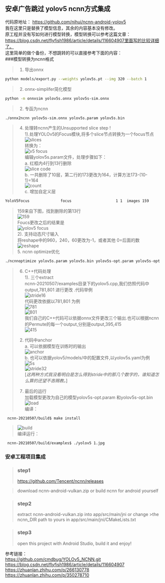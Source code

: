 安卓广告跳过 yolov5 ncnn方式集成 
----
代码原地址： https://github.com/nihui/ncnn-android-yolov5  
我在这里只是替换了模型信息，其余的内容基本没有修改。  
原工程并没有写如何进行模型转换，模型转换可以参考这篇文章：https://blog.csdn.net/flyfish1986/article/details/116604907里面写的比较详细了。   
这里简单的做个备份，不想跳转的可以直接参考下面的内容：  
###模型转换为ncnn格式  
>1. 导出onnx  
```bash
python models/export.py --weights yolov5s.pt --img 320 --batch 1
```
>2. onnx-simplifer简化模型
```bash
python -m onnxsim yolov5s.onnx yolov5s-sim.onnx
``` 
>2. 专函为ncnn
```bash
./onnx2ncnn yolov5s-sim.onnx yolov5s.param yolov5s.bin
```
>4. 处理转ncnn产生的Unsupported slice step !  
> 1).处理YOLOv5的Focus模块,将多个slice节点转换为一个focus节点  
> ![slices](images/focus.png)  
> 转换为：  
> ![v5 focus](images/v5_focus.png)  
> 编辑yolov5s.param文件，处理步骤如下：  
> a.  红框内4行到13行删除  
> ![slice code](images/slices_code.png)  
> b.  一共删除了10层，第二行的173更改为164，计算方法173-(10-1)=164  
> ![count](images/count.png)   
> c. 增加自定义层  
```bash
YoloV5Focus              focus                    1 1  images 159
```  
> 159来自下图，找到删除的第13行  
> ![159](images/159.png)  
> Foucs更改之后的结果是  
> ![yolov5 focus](images/yolov5_focus.png)  
> 2). 支持动态尺寸输入  
> 将reshape中的960，240，60更改为-1，或者其他 0=后面的数  
> ![reshape](images/reshape.png)  
> 5. ncnn optimize优化  
```bash
./ncnnoptimize yolov5s.param yolov5s.bin yolov5s-opt.param yolov5s-opt.bin 1
```
>6. C++代码处理  
>1). 三个extract  
>ncnn-20210507/examples目录下的yolov5.cpp,我们仿照代码中output,781,801 进行更改 .代码举例  
>![stride16](images/stride16.png)  
>代码更改依据以781,801 为例  
>![781](images/781.png)  
>![801](images/801.png)  
>我们自己的C++代码可以依据onnx文件更改三个输出.也可以根据ncnn的Permute的每一个output,分别是output,395,415  
>![415](images/415.png)  
>2) 代码中anchor  
>a. 可以依据模型在训练时的输出  
>![anchor](images/anchor.png)  
>b. 也可以依据yolov5/models/中的配置文件,以yolov5s.yaml为例  
>![5s](images/5s.png)  
>![stride32](images/stride32.png)  
>[_这两种方式我没看明白是怎么得到stride中的那几个数字的，谁知道怎么算的还望不吝赐教。_] 
> 7. 最后的运行  
> 加载模型更改为自己的模型yolov5s-opt.param 和yolov5s-opt.bin  
> ![load](images/load.png)  
> 编译： 
```bash
 ncnn-20210507/build$ make install
```
> ![build](images/build.png)  
> 编译运行：  
```bash
 ncnn-20210507/build/examples$ ./yolov5 1.jpg
```

### 安卓工程项目集成  
>### step1
>https://github.com/Tencent/ncnn/releases

>download ncnn-android-vulkan.zip or build ncnn for android yourself

>### step2
>extract ncnn-android-vulkan.zip into app/src/main/jni or change >the ncnn_DIR path to yours in app/src/main/jni/CMakeLists.txt

>### step3
>open this project with Android Studio, build it and enjoy!  

  

参考链接：  
https://github.com/cmdbug/YOLOv5_NCNN.git  
https://blog.csdn.net/flyfish1986/article/details/116604907  
https://zhuanlan.zhihu.com/p/266130778  
https://zhuanlan.zhihu.com/p/350278710  